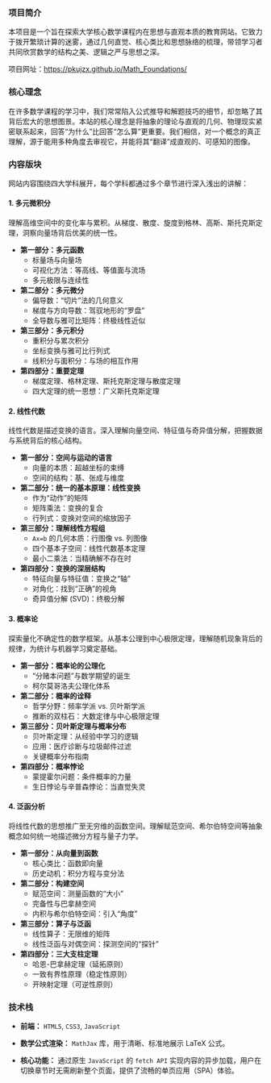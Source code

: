 ### 项目简介

本项目是一个旨在探索大学核心数学课程内在思想与直观本质的教育网站。它致力于拨开繁琐计算的迷雾，通过几何直觉、核心类比和思想脉络的梳理，带领学习者共同欣赏数学的结构之美、逻辑之严与思想之深。

项目网址：https://pkujzx.github.io/Math_Foundations/

### 核心理念

在许多数学课程的学习中，我们常常陷入公式推导和解题技巧的细节，却忽略了其背后宏大的思想图景。本站的核心理念是将抽象的理论与直观的几何、物理现实紧密联系起来，回答“为什么”比回答“怎么算”更重要。我们相信，对一个概念的真正理解，源于能用多种角度去审视它，并能将其“翻译”成直观的、可感知的图像。

### 内容版块

网站内容围绕四大学科展开，每个学科都通过多个章节进行深入浅出的讲解：

#### 1. 多元微积分

理解高维空间中的变化率与累积。从梯度、散度、旋度到格林、高斯、斯托克斯定理，洞察向量场背后优美的统一性。

- **第一部分：多元函数**
  - 标量场与向量场
  - 可视化方法：等高线、等值面与流场
  - 多元极限与连续性
- **第二部分：多元微分**
  - 偏导数：“切片”法的几何意义
  - 梯度与方向导数：驾驭地形的“罗盘”
  - 全导数与雅可比矩阵：终极线性近似
- **第三部分：多元积分**
  - 重积分与累次积分
  - 坐标变换与雅可比行列式
  - 线积分与面积分：与场的相互作用
- **第四部分：重要定理**
  - 梯度定理、格林定理、斯托克斯定理与散度定理
  - 四大定理的统一思想：广义斯托克斯定理

#### 2. 线性代数

线性代数是描述变换的语言。深入理解向量空间、特征值与奇异值分解，把握数据与系统背后的核心结构。

- **第一部分：空间与运动的语言**
  - 向量的本质：超越坐标的束缚
  - 空间的结构：基、张成与维度
- **第二部分：统一的基本原理：线性变换**
  - 作为“动作”的矩阵
  - 矩阵乘法：变换的复合
  - 行列式：变换对空间的缩放因子
- **第三部分：理解线性方程组**
  - `Ax=b` 的几何本质：行图像 vs. 列图像
  - 四个基本子空间：线性代数基本定理
  - 最小二乘法：当精确解不存在时
- **第四部分：变换的深层结构**
  - 特征向量与特征值：变换之“轴”
  - 对角化：找到“正确”的视角
  - 奇异值分解 (SVD)：终极分解

#### 3. 概率论

探索量化不确定性的数学框架。从基本公理到中心极限定理，理解随机现象背后的规律，为统计与机器学习奠定基础。

- **第一部分：概率论的公理化**
  - “分赌本问题”与数学期望的诞生
  - 柯尔莫哥洛夫公理化体系
- **第二部分：概率的诠释**
  - 哲学分野：频率学派 vs. 贝叶斯学派
  - 推断的双柱石：大数定律与中心极限定理
- **第三部分：贝叶斯定理与概率分布**
  - 贝叶斯定理：从经验中学习的逻辑
  - 应用：医疗诊断与垃圾邮件过滤
  - 关键概率分布指南
- **第四部分：概率悖论**
  - 蒙提霍尔问题：条件概率的力量
  - 生日悖论与辛普森悖论：当直觉失灵

#### 4. 泛函分析

将线性代数的思想推广至无穷维的函数空间。理解赋范空间、希尔伯特空间等抽象概念如何统一地描述微分方程与量子力学。

- **第一部分：从向量到函数**
  - 核心类比：函数即向量
  - 历史动机：积分方程与变分法
- **第二部分：构建空间**
  - 赋范空间：测量函数的“大小”
  - 完备性与巴拿赫空间
  - 内积与希尔伯特空间：引入“角度”
- **第三部分：算子与泛函**
  - 线性算子：无限维的矩阵
  - 线性泛函与对偶空间：探测空间的“探针”
- **第四部分：三大支柱定理**
  - 哈恩-巴拿赫定理（延拓原则）
  - 一致有界性原理（稳定性原则）
  - 开映射定理（可逆性原则）

### 技术栈

- **前端：** `HTML5`, `CSS3`, `JavaScript`
- **数学公式渲染：** `MathJax` 库，用于清晰、标准地展示 LaTeX 公式。

- **核心功能：** 通过原生 `JavaScript` 的 `fetch API` 实现内容的异步加载，用户在切换章节时无需刷新整个页面，提供了流畅的单页应用（SPA）体验。
